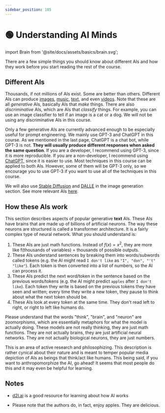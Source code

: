 ```yaml
---
sidebar_position: 105
---
```


# 🟢 Understanding AI Minds


import Brain from '@site/docs/assets/basics/brain.svg';

<div style={{textAlign: 'center'}}>
  <Brain style={{width:"100%",height:"300px",verticalAlign:"top"}}/>
</div>

There are a few simple things you should know about different AIs and how they work before you start reading the rest of the course.


## Different AIs

Thousands, if not millions of AIs exist. Some are better than others. Different AIs can produce [images](https://openai.com/product/dall-e-2), [music](https://google-research.github.io/seanet/musiclm/examples/), [text](https://platform.openai.com/playground), and even [videos](https://makeavideo.studio/). Note that these are all *generative* AIs, basically AIs that *make* things. There are also *discriminative* AIs, which are AIs that *classify* things. For example, you can use an image classifier to tell if an image is a cat or a dog. We will not be using any discriminative AIs in this course.


Only a few generative AIs are currently advanced enough to be especially useful for prompt engineering. We mainly use GPT-3 and ChatGPT in this course. As we mentioned in the last page, ChatGPT is a chat bot, while GPT-3 is not. **They will usually produce different responses when asked the same question**. If you are a developer, I recommend using GPT-3, since it is more reproducible. If you are a non-developer, I recommend using [ChatGPT](https://learnprompting.org/docs/category/%EF%B8%8F-image-prompting), since it is easier to use. Most techniques in this course can be applied to both AIs. However, some of them will be GPT-3 only, so we encourage you to use GPT-3 if you want to use all of the techniques in this course.

We will also use [Stable Diffusion](https://beta.dreamstudio.ai/home) and [DALLE](https://openai.com/product/dall-e-2) in the image generation section. See more relevant AIs [here](https://learnprompting.org/docs/products#chatbots).

## How these AIs work

This section describes aspects of popular generative **text** AIs. These AIs have brains that are made up of billions of artificial neurons. The way these neurons are structured is called a transformer architecture. It is a fairly complex type of neural network. What you should understand is:

1. These AIs are just math functions. Instead of $f(x) = x^2$, they are more like f(thousands of variables) = thousands of possible outputs.
2. These AIs understand sentences by breaking them into words/subwords called tokens (e.g. the AI might read `I don't like` as `"I", "don", "'t" "like"`). Each token is then converted into a list of numbers, so the AI can process it.
3. These AIs predict the next word/token in the sentence based on the previous words/tokens (e.g. the AI might predict `apples` after `I don't like`). Each token they write is based on the previous tokens they have seen and written; every time they write a new token, they pause to think about what the next token should be.
4. These AIs look at every token at the same time. They don't read left to right, or right to left like humans do.

Please understand that the words "think", "brain", and "neuron" are zoomorphisms, which are essentially metaphors for what the model is actually doing. These models are not really thinking, they are just math functions. They are not actually brains, they are just artificial neural networks. They are not actually biological neurons, they are just numbers.

This is an area of active research and philosophizing. This description is rather cynical about their nature and is meant to temper popular media depiction of AIs as beings that think/act like humans. This being said, if you want to anthropomorphize the AI, go ahead! It seems that most people do this and it may even be helpful for learning.


## Notes

- [d2l.ai](https://www.d2l.ai) is a good resource for learning about how AI works

- Please note that the authors do, in fact, enjoy apples. They are delicious.
